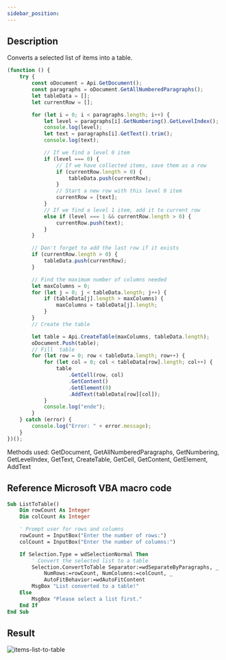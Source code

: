 ```yaml
---
sidebar_position: 
---
```


## Description

Converts a selected list of items into a table.

<!-- This code snippet is shown in the screenshot. -->

<!-- eslint-skip -->

```ts
(function () {
    try {
        const oDocument = Api.GetDocument();
        const paragraphs = oDocument.GetAllNumberedParagraphs();
        let tableData = [];
        let currentRow = [];

        for (let i = 0; i < paragraphs.length; i++) {
            let level = paragraphs[i].GetNumbering().GetLevelIndex();
            console.log(level);
            let text = paragraphs[i].GetText().trim();
            console.log(text);

            // If we find a level 0 item
            if (level === 0) {
                // If we have collected items, save them as a row
                if (currentRow.length > 0) {
                    tableData.push(currentRow);
                }
                // Start a new row with this level 0 item
                currentRow = [text];
            }
            // If we find a level 1 item, add it to current row
            else if (level === 1 && currentRow.length > 0) {
                currentRow.push(text);
            }
        }

        // Don't forget to add the last row if it exists
        if (currentRow.length > 0) {
            tableData.push(currentRow);
        }

        // Find the maximum number of columns needed
        let maxColumns = 0;
        for (let j = 0; j < tableData.length; j++) {
            if (tableData[j].length > maxColumns) {
                maxColumns = tableData[j].length;
            }
        }
        // Create the table

        let table = Api.CreateTable(maxColumns, tableData.length);
        oDocument.Push(table);
        // Fill  table
        for (let row = 0; row < tableData.length; row++) {
            for (let col = 0; col < tableData[row].length; col++) {
                table
                    .GetCell(row, col)
                    .GetContent()
                    .GetElement(0)
                    .AddText(tableData[row][col]);
            }
            console.log("ende");
        }
    } catch (error) {
        console.log("Error: " + error.message);
    }
})();
```

Methods used: GetDocument, GetAllNumberedParagraphs, GetNumbering, GetLevelIndex, GetText, CreateTable, GetCell, GetContent, GetElement, AddText

## Reference Microsoft VBA macro code

<!-- code generated with AI -->

```vb
Sub ListToTable()
    Dim rowCount As Integer
    Dim colCount As Integer

    ' Prompt user for rows and columns
    rowCount = InputBox("Enter the number of rows:")
    colCount = InputBox("Enter the number of columns:")

    If Selection.Type = wdSelectionNormal Then
        ' Convert the selected list to a table
        Selection.ConvertToTable Separator:=wdSeparateByParagraphs, _
            NumRows:=rowCount, NumColumns:=colCount, _
            AutoFitBehavior:=wdAutoFitContent
        MsgBox "List converted to a table!"
    Else
        MsgBox "Please select a list first."
    End If
End Sub
```

## Result

<!-- imgpath -->

![items-list-to-table](/assets/images/plugins/items-list-to-table.png)
